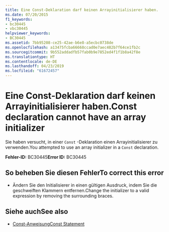 ```yaml
---
title: Eine Const-Deklaration darf keinen Arrayinitialisierer haben.
ms.date: 07/20/2015
f1_keywords:
- bc30445
- vbc30445
helpviewer_keywords:
- BC30445
ms.assetid: 7bb95208-ce25-42ae-b6e8-a5ecbc0738de
ms.openlocfilehash: a13475fcba66668ccad0e7aec482b7f64ce1fb2c
ms.sourcegitcommit: 9b552addadfb57fab0b9e7852ed4f1f1b8a42f8e
ms.translationtype: HT
ms.contentlocale: de-DE
ms.lasthandoff: 04/23/2019
ms.locfileid: "61672457"
---
```

# <a name="const-declaration-cannot-have-an-array-initializer"></a><span data-ttu-id="3169f-102">Eine Const-Deklaration darf keinen Arrayinitialisierer haben.</span><span class="sxs-lookup"><span data-stu-id="3169f-102">Const declaration cannot have an array initializer</span></span>
<span data-ttu-id="3169f-103">Sie haben versucht, in einer `Const` -Deklaration einen Arrayinitialisierer zu verwenden.</span><span class="sxs-lookup"><span data-stu-id="3169f-103">You attempted to use an array initializer in a `Const` declaration.</span></span>  
  
 <span data-ttu-id="3169f-104">**Fehler-ID:** BC30445</span><span class="sxs-lookup"><span data-stu-id="3169f-104">**Error ID:** BC30445</span></span>  
  
## <a name="to-correct-this-error"></a><span data-ttu-id="3169f-105">So beheben Sie diesen Fehler</span><span class="sxs-lookup"><span data-stu-id="3169f-105">To correct this error</span></span>  
  
- <span data-ttu-id="3169f-106">Ändern Sie den Initialisierer in einen gültigen Ausdruck, indem Sie die geschweiften Klammern entfernen.</span><span class="sxs-lookup"><span data-stu-id="3169f-106">Change the initializer to a valid expression by removing the surrounding braces.</span></span>  
  
## <a name="see-also"></a><span data-ttu-id="3169f-107">Siehe auch</span><span class="sxs-lookup"><span data-stu-id="3169f-107">See also</span></span>

- [<span data-ttu-id="3169f-108">Const-Anweisung</span><span class="sxs-lookup"><span data-stu-id="3169f-108">Const Statement</span></span>](../../visual-basic/language-reference/statements/const-statement.md)
